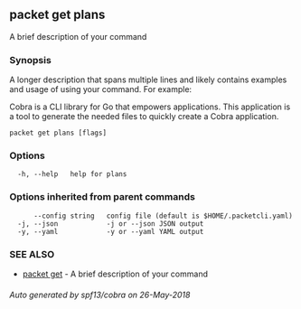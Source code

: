 ## packet get plans

A brief description of your command

### Synopsis

A longer description that spans multiple lines and likely contains examples
and usage of using your command. For example:

Cobra is a CLI library for Go that empowers applications.
This application is a tool to generate the needed files
to quickly create a Cobra application.

```
packet get plans [flags]
```

### Options

```
  -h, --help   help for plans
```

### Options inherited from parent commands

```
      --config string   config file (default is $HOME/.packetcli.yaml)
  -j, --json            -j or --json JSON output
  -y, --yaml            -y or --yaml YAML output
```

### SEE ALSO

* [packet get](packet_get.md)	 - A brief description of your command

###### Auto generated by spf13/cobra on 26-May-2018

